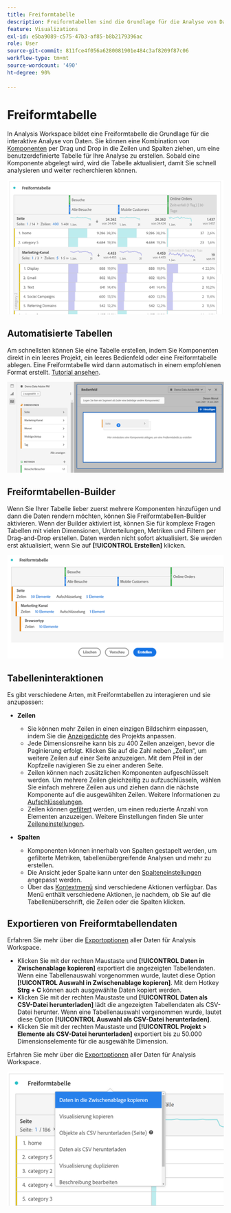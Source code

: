 ```yaml
---
title: Freiformtabelle
description: Freiformtabellen sind die Grundlage für die Analyse von Daten in Workspace
feature: Visualizations
exl-id: e5ba9089-c575-47b3-af85-b8b2179396ac
role: User
source-git-commit: 811fce4f056a6280081901e484c3af8209f87c06
workflow-type: tm+mt
source-wordcount: '490'
ht-degree: 90%

---
```


# Freiformtabelle

In Analysis Workspace bildet eine Freiformtabelle die Grundlage für die interaktive Analyse von Daten. Sie können eine Kombination von [Komponenten](https://experienceleague.adobe.com/docs/analytics/analyze/analysis-workspace/components/analysis-workspace-components.html?lang=de) per Drag und Drop in die Zeilen und Spalten ziehen, um eine benutzerdefinierte Tabelle für Ihre Analyse zu erstellen. Sobald eine Komponente abgelegt wird, wird die Tabelle aktualisiert, damit Sie schnell analysieren und weiter recherchieren können.

![Freiformtabelle mit Komponenten in Zeilen und Spalten, einschließlich Besuchen und Online-Bestellungen für mehrere Webseiten.](assets/opening-section.png)

## Automatisierte Tabellen

Am schnellsten können Sie eine Tabelle erstellen, indem Sie Komponenten direkt in ein leeres Projekt, ein leeres Bedienfeld oder eine Freiformtabelle ablegen. Eine Freiformtabelle wird dann automatisch in einem empfohlenen Format erstellt. [Tutorial ansehen](https://experienceleague.adobe.com/docs/analytics-learn/tutorials/analysis-workspace/building-freeform-tables/auto-build-freeform-tables-in-analysis-workspace.html?lang=de).

![Ein neues Bedienfeld mit der Komponente &quot;Besuche&quot;wurde im Arbeitsbereich abgelegt.](assets/automated-table.png)

## Freiformtabellen-Builder

Wenn Sie Ihrer Tabelle lieber zuerst mehrere Komponenten hinzufügen und dann die Daten rendern möchten, können Sie Freiformtabellen-Builder aktivieren. Wenn der Builder aktiviert ist, können Sie für komplexe Fragen Tabellen mit vielen Dimensionen, Unterteilungen, Metriken und Filtern per Drag-and-Drop erstellen. Daten werden nicht sofort aktualisiert. Sie werden erst aktualisiert, wenn Sie auf **[!UICONTROL Erstellen]** klicken.

![Freiform-Tabellen-Builder mit ](assets/table-builder.png)

## Tabelleninteraktionen

Es gibt verschiedene Arten, mit Freiformtabellen zu interagieren und sie anzupassen:

* **Zeilen**
   * Sie können mehr Zeilen in einen einzigen Bildschirm einpassen, indem Sie die [Anzeigedichte](https://experienceleague.adobe.com/docs/analytics/analyze/analysis-workspace/build-workspace-project/view-density.html?lang=de) des Projekts anpassen.
   * Jede Dimensionsreihe kann bis zu 400 Zeilen anzeigen, bevor die Paginierung erfolgt. Klicken Sie auf die Zahl neben „Zeilen“, um weitere Zeilen auf einer Seite anzuzeigen. Mit dem Pfeil in der Kopfzeile navigieren Sie zu einer anderen Seite.
   * Zeilen können nach zusätzlichen Komponenten aufgeschlüsselt werden. Um mehrere Zeilen gleichzeitig zu aufzuschlüsseln, wählen Sie einfach mehrere Zeilen aus und ziehen dann die nächste Komponente auf die ausgewählten Zeilen. Weitere Informationen zu [Aufschlüsselungen](https://experienceleague.adobe.com/docs/analytics/analyze/analysis-workspace/components/dimensions/t-breakdown-fa.html?lang=de).
   * Zeilen können [gefiltert](https://experienceleague.adobe.com/docs/analytics/analyze/analysis-workspace/visualizations/freeform-table/filter-and-sort.html?lang=de) werden, um einen reduzierte Anzahl von Elementen anzuzeigen. Weitere Einstellungen finden Sie unter [Zeileneinstellungen](https://experienceleague.adobe.com/docs/analytics/analyze/analysis-workspace/visualizations/freeform-table/column-row-settings/table-settings.html?lang=de).

* **Spalten**
   * Komponenten können innerhalb von Spalten gestapelt werden, um gefilterte Metriken, tabellenübergreifende Analysen und mehr zu erstellen.
   * Die Ansicht jeder Spalte kann unter den [Spalteneinstellungen](https://experienceleague.adobe.com/docs/analytics/analyze/analysis-workspace/build-workspace-project/column-row-settings/column-settings.html?lang=de) angepasst werden.
   * Über das [Kontextmenü](https://experienceleague.adobe.com/docs/analytics-learn/tutorials/analysis-workspace/building-freeform-tables/using-the-right-click-menu.html?lang=de) sind verschiedene Aktionen verfügbar. Das Menü enthält verschiedene Aktionen, je nachdem, ob Sie auf die Tabellenüberschrift, die Zeilen oder die Spalten klicken.

## Exportieren von Freiformtabellendaten

Erfahren Sie mehr über die [Exportoptionen](https://experienceleague.adobe.com/docs/analytics/analyze/analysis-workspace/curate-share/download-send.html?lang=de) aller Daten für Analysis Workspace.

* Klicken Sie mit der rechten Maustaste und **[!UICONTROL Daten in Zwischenablage kopieren]** exportiert die angezeigten Tabellendaten. Wenn eine Tabellenauswahl vorgenommen wurde, lautet diese Option **[!UICONTROL Auswahl in Zwischenablage kopieren]**. Mit dem Hotkey **Strg + C** können auch ausgewählte Daten kopiert werden.
* Klicken Sie mit der rechten Maustaste und **[!UICONTROL Daten als CSV-Datei herunterladen]** lädt die angezeigten Tabellendaten als CSV-Datei herunter. Wenn eine Tabellenauswahl vorgenommen wurde, lautet diese Option **[!UICONTROL Auswahl als CSV-Datei herunterladen]**.
* Klicken Sie mit der rechten Maustaste und **[!UICONTROL Projekt > Elemente als CSV-Datei herunterladen]** exportiert bis zu 50.000 Dimensionselemente für die ausgewählte Dimension.

Erfahren Sie mehr über die [Exportoptionen](https://experienceleague.adobe.com/docs/analytics/analyze/analysis-workspace/curate-share/download-send.html?lang=de) aller Daten für Analysis Workspace.

![Freiformtabelle mit den ausgewählten Exportoptionen und Daten in die Zwischenablage kopieren](assets/export-options.png)
